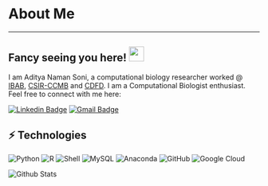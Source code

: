 # About Me
______________________________________________________________________________________________________________________
## Fancy seeing you here! <img src="https://raw.githubusercontent.com/aemmadi/aemmadi/master/wave.gif" width="30">

I am Aditya Naman Soni, a computational biology researcher worked @ [IBAB](https://www.ibab.ac.in/), [CSIR-CCMB](https://www.ccmb.res.in/) and [CDFD](http://www.cdfd.org.in/). I am a Computational Biologist enthusiast.  Feel free to connect with me here:

[![Linkedin Badge](https://img.shields.io/badge/-AdityaNamanSoni-blue?style=flat-square&logo=Linkedin&logoColor=white&link=https://www.linkedin.com/in/aditya-naman-soni/)](https://www.linkedin.com/in/aditya-naman-soni/)
[![Gmail Badge](https://img.shields.io/badge/-aditya19991010-c14438?style=flat-square&logo=Gmail&logoColor=white&link=mailto:aditya19991010@gmail.com)](mailto:aditya19991010@gmail.com)

## ⚡ Technologies

![Python](https://img.shields.io/badge/-Python-black?style=flat-square&logo=Python)
![R](https://img.shields.io/badge/-R-black?style=flat-square&logo=R)
![Shell](https://img.shields.io/badge/-Shell-black?style=flat-square&logo=Linux)
![MySQL](https://img.shields.io/badge/-MySQL-black?style=flat-square&logo=mysql)
![Anaconda](https://img.shields.io/badge/-Anaconda-green?style=flat-square&logo=anaconda)
![GitHub](https://img.shields.io/badge/-GitHub-181717?style=flat-square&logo=github)
![Google Cloud](https://img.shields.io/badge/Google%20Cloud-black?style=flat-square&logo=google-cloud)

![Github Stats](https://github-readme-stats.vercel.app/api?username=aditya19991010&count_private=true&show_icons=true&include_all_commits=true)
